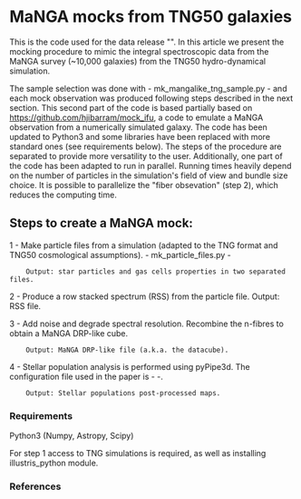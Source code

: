 # MaNGA mocks from TNG50 galaxies

This is the code used for the data release "". In this article we present the mocking procedure to mimic the integral spectroscopic data from the MaNGA survey (~10,000 galaxies) from the TNG50 hydro-dynamical simulation. 

The sample selection was done with -  mk_mangalike_tng_sample.py  - and each mock observation was produced following steps described in the next section. This second part of the code is based partially based on https://github.com/hjibarram/mock_ifu, a code to emulate a MaNGA observation from a numerically simulated galaxy. The code has been updated to Python3 and some libraries have been replaced with more standard ones (see requirements below). The steps of the procedure are separated to provide more versatility to the user. Additionally, one part of the code has been adapted to run in parallel. Running times heavily depend on the number of particles in the simulation's field of view and bundle size choice. It is possible to parallelize the "fiber obsevation" (step 2), which reduces the computing time.

## Steps to create a MaNGA mock:

1 - Make particle files from a simulation (adapted to the TNG format and TNG50 cosmological assumptions).  -  mk_particle_files.py  -

        Output: star particles and gas cells properties in two separated files.
      
      
2 - Produce a row stacked spectrum (RSS) from the particle file.
	    Output: RSS file.
      
      
3 - Add noise and degrade spectral resolution. Recombine the n-fibres to obtain a MaNGA DRP-like cube.

	    Output: MaNGA DRP-like file (a.k.a. the datacube).
      
      
4 - Stellar population analysis is performed using pyPipe3d. The configuration file used in the paper is -   -.

	    Output: Stellar populations post-processed maps.

### Requirements

Python3 (Numpy, Astropy, Scipy)

For step 1 access to TNG simulations is required, as well as installing illustris_python module.

### References


